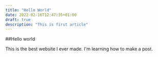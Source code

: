 ```yaml
---
title: "Hello World"
date: 2022-02-16T12:47:35+01:00
draft: true
description: "This is first article"
---
```

##Hello world

This is the best website I ever made.
I'm learning how to make a post.
